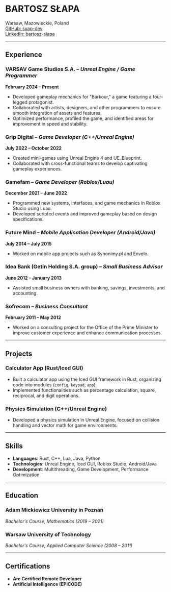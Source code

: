 # BARTOSZ SŁAPA
Warsaw, Mazowieckie, Poland  
[GitHub: suap-dev](https://github.com/suap-dev)  
[LinkedIn: bartosz-slapa](https://www.linkedin.com/in/bartosz-slapa)

---

## Experience

### VARSAV Game Studios S.A. – *Unreal Engine / Game Programmer*  
**February 2024 – Present**  
- Developed gameplay mechanics for "Barkour," a game featuring a four-legged protagonist.
- Collaborated with artists, designers, and other programmers to ensure smooth integration of assets and features.
- Optimized performance, profiled the game, and identified areas for improvement in speed and stability.

### Grip Digital – *Game Developer (C++/Unreal Engine)*  
**July 2022 – October 2022**  
- Created mini-games using Unreal Engine 4 and UE_Blueprint.
- Collaborated with cross-functional teams to develop captivating gameplay experiences.

### Gamefam – *Game Developer (Roblox/Luau)*  
**December 2021 – June 2022**  
- Programmed new systems, interfaces, and game mechanics in Roblox Studio using Luau.
- Developed scripted events and improved gameplay based on design specifications.

### Future Mind – *Mobile Application Developer (Android/Java)*  
**July 2014 – July 2015**  
- Worked on mobile app projects such as Synonimy.pl and Envelo.

### Idea Bank (Getin Holding S.A. group) – *Small Business Advisor*  
**June 2012 – January 2013**  
- Assisted small business owners with banking, savings, investments, and accounting.

### Sofrecom – *Business Consultant*  
**February 2011 – May 2012**  
- Worked on a consulting project for the Office of the Prime Minister to improve customer experience and enhance communication processes.

---

## Projects

### Calculator App (Rust/Iced GUI)
- Built a calculator app using the Iced GUI framework in Rust, organizing code into modules (`config`, `keypad`, `app`).
- Implemented functionalities such as percentage calculation, square, reciprocal, and digit operations.

### Physics Simulation (C++/Unreal Engine)
- Developed a physics simulation in Unreal Engine, focused on collision handling and vector math for game environments.

---

## Skills

- **Languages**: Rust, C++, Lua, Java, Python  
- **Technologies**: Unreal Engine, Iced GUI, Roblox Studio, Android/Java  
- **Development**: Multithreading, Game Development, Performance Optimization

---

## Education

### Adam Mickiewicz University in Poznań  
*Bachelor's Course, Mathematics (2019 – 2021)*

### Warsaw University of Technology  
*Bachelor's Course, Applied Computer Science (2008 – 2011)*

---

## Certifications

- **Arc Certified Remote Developer**  
- **Artificial Intelligence (EPICODE)**  
